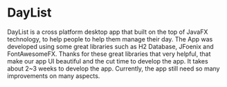 # DayList
DayList is a cross platform desktop app that built on the top of JavaFX technology, to help people to help them manage their day. The App was developed using some great libraries such as H2 Database, JFoenix and FontAwesomeFX. Thanks for these great libraries that very helpful, that make our app UI beautiful and the cut time to develop the app. It takes about 2~3 weeks to develop the app. Currently, the app still need so many improvements on many aspects.
